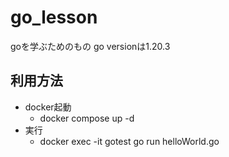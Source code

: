 # go_lesson

goを学ぶためのもの
go versionは1.20.3

## 利用方法

- docker起動
  - docker compose up -d
- 実行
  - docker exec -it gotest go run helloWorld.go

